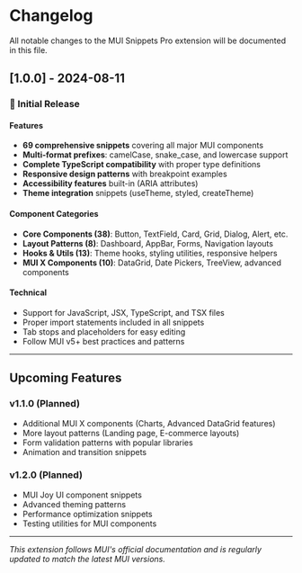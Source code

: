 # Changelog

All notable changes to the MUI Snippets Pro extension will be documented in this file.

## [1.0.0] - 2024-08-11

### 🎉 Initial Release

#### Features
- **69 comprehensive snippets** covering all major MUI components
- **Multi-format prefixes**: camelCase, snake_case, and lowercase support
- **Complete TypeScript compatibility** with proper type definitions
- **Responsive design patterns** with breakpoint examples
- **Accessibility features** built-in (ARIA attributes)
- **Theme integration** snippets (useTheme, styled, createTheme)

#### Component Categories
- **Core Components (38)**: Button, TextField, Card, Grid, Dialog, Alert, etc.
- **Layout Patterns (8)**: Dashboard, AppBar, Forms, Navigation layouts
- **Hooks & Utils (13)**: Theme hooks, styling utilities, responsive helpers  
- **MUI X Components (10)**: DataGrid, Date Pickers, TreeView, advanced components

#### Technical
- Support for JavaScript, JSX, TypeScript, and TSX files
- Proper import statements included in all snippets
- Tab stops and placeholders for easy editing
- Follow MUI v5+ best practices and patterns

---

## Upcoming Features

### v1.1.0 (Planned)
- Additional MUI X components (Charts, Advanced DataGrid features)
- More layout patterns (Landing page, E-commerce layouts)
- Form validation patterns with popular libraries
- Animation and transition snippets

### v1.2.0 (Planned)  
- MUI Joy UI component snippets
- Advanced theming patterns
- Performance optimization snippets
- Testing utilities for MUI components

---

*This extension follows MUI's official documentation and is regularly updated to match the latest MUI versions.*
